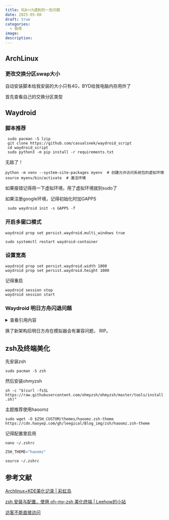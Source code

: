 ```yaml
---
title: 玩Arch遇到的一些问题
date: 2025-05-08
draft: true
categories:
  - 我得
image: 
description:
---
```

## ArchLinux

### 更改交换分区swap大小

自动安装脚本给我安装的大小只有4G，BYD给我电脑内存用炸了

首先查看自己的交换分区类型 


## Waydroid

### 脚本推荐

```
 sudo pacman -S lzip
 git clone https://github.com/casualsnek/waydroid_script
 cd waydroid_script
 sudo python3 -m pip install -r requirements.txt
```

无敌了！

```
python -m venv --system-site-packages myenv  # 创建允许访问系统包的虚拟环境
source myenv/bin/activate  # 激活环境
```

如果报错记得用一下虚拟环境，用了虚拟环境就别sudo了

如果注册google环境，记得初始化时加GAPPS

```
 sudo waydroid init -s GAPPS -f
```

### 开启多窗口模式

```
waydroid prop set persist.waydroid.multi_windows true

sudo systemctl restart waydroid-container
```

### 设置宽高

```
waydroid prop set persist.waydroid.width 1000
waydroid prop set persist.waydroid.height 1000
```
记得重启
```
waydroid session stop
waydroid session start
```
### Waydroid 明日方舟闪退问题


<details> 
    <summary>查看引用内容</summary>
引用自


2025-04-13 13:12    

4​

  
04-16 更新：加上了楼下各位推荐的方案和测试结果，感谢大伙的建议  

  
我这两天基本把能尝试的都试了一遍，结果如下：  
  
完全不能用的：

- Genymotion。免费版根本不支持转译 Arm
- Android Emulator (x86_64) 除了 9 和11 以外的任意低版本(即 1~8 加上 10 和 12)。这些 Android 镜像没预装转译层
- Android Emulator (Armv8) 8。Android Logo 转了 30 分钟都没开机完成，放弃

  
打开立刻闪退的：

- Waydroid + [libhoudini_bluestacks](https://github.com/mrvictory1/libhoudini_bluestacks/)
- Waydroid + [waydroid-helper](https://github.com/ayasa520/waydroid-helper) + libhoudini-chromeos

  
播完 Logo / 同意许可协议闪退的：  
这一类是最多的，应该是载入 Unity 引擎时不兼容导致崩溃的。

- Waydroid + [libhoudini / libndk](https://github.com/casualsnek/waydroid_script)，无论打没打 bluearchive 补丁
- Redroid 9~14，预装了 libndk
- Android Emulator (x86_64) 9 和 11

  
播完 Logo 在加载资源页面卡死的：  
从日志里看应该也是引擎崩溃了，和上一类半斤八两。

- Waydroid + libhoudini_bluestacks + bluearchive 补丁
- Waydroid + waydroid-helper + libndk

  
能正常进入游戏，但画面不正常的：

- VMware + Win11 + Mumu。“画面优先”下画面完全错乱，“资源优先”下画面正常但[出现绿色格子](https://mumu.163.com/help/20250410/35048_1226518.html)

  
目前一切正常的：  
a. 基于容器的(理论占用最低，性能最好)：

- Redroid 12 + libhoudini-wsa12.1。测试可用，但 logcat 会猛刷异常，故 CPU 占用异常高，可以通过 stop logd 缓解( [[@63848562]](https://nga.178.com/nuke.php?func=ucp&__inchst=UTF-8&uid=63848562) )

  
b. 基于 Android 虚拟机的(占用较高，性能类似容器)：

- Android Emulator (x86_64) 15。测试可用，但在 NVIDIA 显卡上会有 glitch 和闪退等情况( [[@60543420]](https://nga.178.com/nuke.php?func=ucp&__inchst=UTF-8&uid=60543420) )
- Android Emulator (x86_64) 16。测试可用，但可能会有 WiFi 突然消失导致断网问题( [[@21149675]](https://nga.178.com/nuke.php?func=ucp&__inchst=UTF-8&uid=21149675) )

  
c. 基于 Windows 虚拟机的(占用较高，性能稍差于容器)：

- VMware + Win11 + 雷电。给 VM 分配 4GB 内存不太够，大概 6GB(整个VM)、4GB(雷电模拟器)基本够用。因为我的需求是在 Linux 下跑舟和 MAA，以及 Office，所以基本这个方案能同时 cover 了。MAA 可以直接连接到虚拟机里(adb connect)清日常，清完直接存快照停虚拟机，速度也很快。

  
还有一个终极方案是手机远程 ADB + Scrcpy + 改分辨率，直接在手机上跑![哭笑](https://img4.nga.178.com/ngabbs/post/smile/ac15.png)
</details> 


换了新架构后明日方舟在模拟器会有兼容问题， RIP。

## zsh及终端美化

先安装zsh

`sudo pacman -S zsh`

然后安装ohmyzsh

 `sh -c "$(curl -fsSL https://raw.githubusercontent.com/ohmyzsh/ohmyzsh/master/tools/install.sh)"`

主题推荐使用haoomz

```shell
sudo wget -O $ZSH_CUSTOM/themes/haoomz.zsh-theme https://cdn.haoyep.com/gh/leegical/Blog_img/zsh/haoomz.zsh-theme
```

记得配置里启用

`nano ~/.zshrc`

```c
ZSH_THEME="haoomz"
```

`source ~/.zshrc`
## 参考文献

[Archlinux+KDE美化记录 \| 彩虹岛](https://mill413.github.io/posts/archlinux%E7%BE%8E%E5%8C%96%E8%AE%B0%E5%BD%95/)

[zsh 安装与配置，使用 oh-my-zsh 美化终端 \| Leehow的小站](https://www.haoyep.com/posts/zsh-config-oh-my-zsh/)

[访客不能直接访问](https://nga.178.com/read.php?tid=43752188&page=3)

